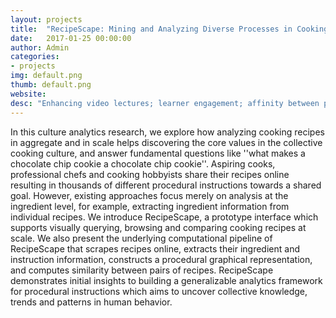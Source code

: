 ```yaml
---
layout: projects
title:  "RecipeScape: Mining and Analyzing Diverse Processes in Cooking Recipes"
date:   2017-01-25 00:00:00
author: Admin
categories:
- projects
img: default.png
thumb: default.png
website: 
desc: "Enhancing video lectures; learner engagement; affinity between politicians"
---
```

In this culture analytics research, we explore how analyzing cooking recipes in aggregate and in scale helps discovering the core values in the collective cooking culture, and answer fundamental questions like ''what makes a chocolate chip cookie a chocolate chip cookie''. Aspiring cooks, professional chefs and cooking hobbyists share their recipes online resulting in thousands of different procedural instructions towards a shared goal. However, existing approaches focus merely on analysis at the ingredient level, for example, extracting ingredient information from individual recipes. We introduce RecipeScape, a prototype interface which supports visually querying, browsing and comparing cooking recipes at scale. We also present the underlying computational pipeline of RecipeScape that scrapes recipes online, extracts their ingredient and instruction information, constructs a procedural graphical representation, and computes similarity between pairs of recipes. RecipeScape demonstrates initial insights to building a generalizable analytics framework for procedural instructions which aims to uncover collective knowledge, trends and patterns in human behavior.